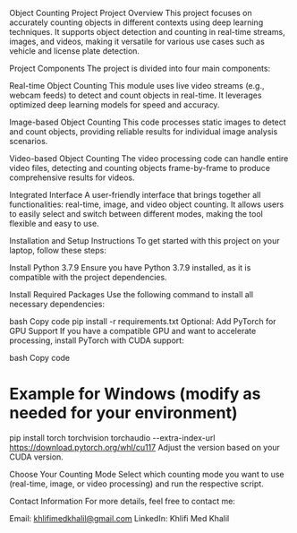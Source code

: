 Object Counting Project
Project Overview
This project focuses on accurately counting objects in different contexts using deep learning techniques. It supports object detection and counting in real-time streams, images, and videos, making it versatile for various use cases such as vehicle and license plate detection.

Project Components
The project is divided into four main components:

Real-time Object Counting
This module uses live video streams (e.g., webcam feeds) to detect and count objects in real-time. It leverages optimized deep learning models for speed and accuracy.

Image-based Object Counting
This code processes static images to detect and count objects, providing reliable results for individual image analysis scenarios.

Video-based Object Counting
The video processing code can handle entire video files, detecting and counting objects frame-by-frame to produce comprehensive results for videos.

Integrated Interface
A user-friendly interface that brings together all functionalities: real-time, image, and video object counting. It allows users to easily select and switch between different modes, making the tool flexible and easy to use.

Installation and Setup Instructions
To get started with this project on your laptop, follow these steps:

Install Python 3.7.9
Ensure you have Python 3.7.9 installed, as it is compatible with the project dependencies.

Install Required Packages
Use the following command to install all necessary dependencies:

bash
Copy code
pip install -r requirements.txt
Optional: Add PyTorch for GPU Support
If you have a compatible GPU and want to accelerate processing, install PyTorch with CUDA support:

bash
Copy code
# Example for Windows (modify as needed for your environment)
pip install torch torchvision torchaudio --extra-index-url https://download.pytorch.org/whl/cu117
Adjust the version based on your CUDA version.

Choose Your Counting Mode
Select which counting mode you want to use (real-time, image, or video processing) and run the respective script.

Contact Information
For more details, feel free to contact me:

Email: khlifimedkhalil@gmail.com
LinkedIn: Khlifi Med Khalil
